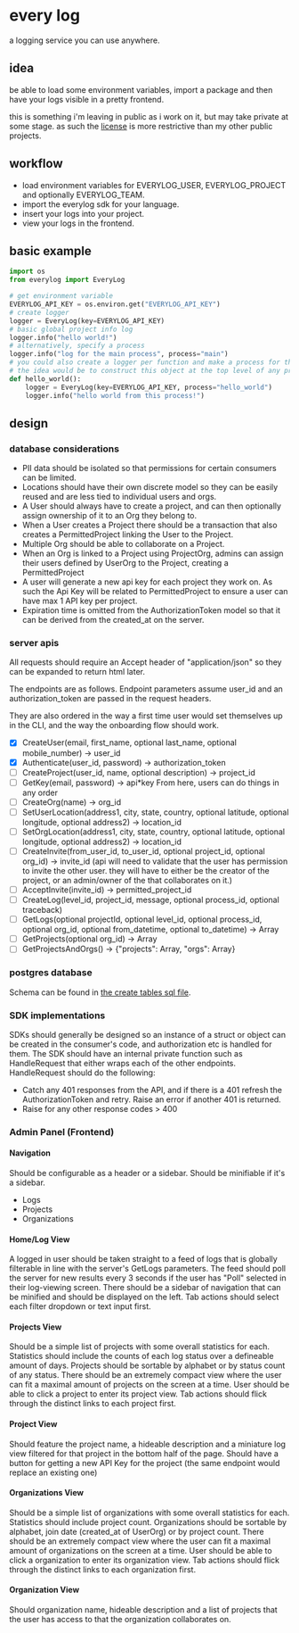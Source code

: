 # every log

a logging service you can use anywhere.

## idea

be able to load some environment variables, import a package and then have your logs visible in a pretty frontend.

this is something i'm leaving in public as i work on it, but may take private at some stage. as such the [license](LICENSE) is more restrictive than my other public projects.

## workflow

- load environment variables for EVERYLOG_USER, EVERYLOG_PROJECT and optionally EVERYLOG_TEAM.
- import the everylog sdk for your language.
- insert your logs into your project.
- view your logs in the frontend.

## basic example

```python
import os
from everylog import EveryLog

# get environment variable
EVERYLOG_API_KEY = os.environ.get("EVERYLOG_API_KEY")
# create logger
logger = EveryLog(key=EVERYLOG_API_KEY)
# basic global project info log
logger.info("hello world!")
# alternatively, specify a process
logger.info("log for the main process", process="main")
# you could also create a logger per function and make a process for that function.
# the idea would be to construct this object at the top level of any process and pass it around.
def hello_world():
    logger = EveryLog(key=EVERYLOG_API_KEY, process="hello_world")
    logger.info("hello world from this process!")
```

## design

### database considerations

- PII data should be isolated so that permissions for certain consumers can be limited.
- Locations should have their own discrete model so they can be easily reused and are less tied to individual users and orgs.
- A User should always have to create a project, and can then optionally assign ownership of it to an Org they belong to.
- When a User creates a Project there should be a transaction that also creates a PermittedProject linking the User to the Project.
- Multiple Org should be able to collaborate on a Project.
- When an Org is linked to a Project using ProjectOrg, admins can assign their users defined by UserOrg to the Project, creating a PermittedProject
- A user will generate a new api key for each project they work on. As such the Api Key will be related to PermittedProject to ensure a user can have max 1 API key per project.
- Expiration time is omitted from the AuthorizationToken model so that it can be derived from the created_at on the server.

### server apis

All requests should require an Accept header of "application/json" so they can be expanded to return html later.

The endpoints are as follows. Endpoint parameters assume user_id and an authorization_token are passed in the request headers.

They are also ordered in the way a first time user would set themselves up in the CLI, and the way the onboarding flow should work.

- [x] CreateUser(email, first_name, optional last_name, optional mobile_number) -> user_id
- [x] Authenticate(user_id, password) -> authorization_token
- [ ] CreateProject(user_id, name, optional description) -> project_id
- [ ] GetKey(email, password) -> api\*key
      From here, users can do things in any order
- [ ] CreateOrg(name) -> org_id
- [ ] SetUserLocation(address1, city, state, country, optional latitude, optional longitude, optional address2) -> location_id
- [ ] SetOrgLocation(address1, city, state, country, optional latitude, optional longitude, optional address2) -> location_id
- [ ] CreateInvite(from_user_id, to_user_id, optional project_id, optional org_id) -> invite_id (api will need to validate that the user has permission to invite the other user. they will have to either be the creator of the project, or an admin/owner of the that collaborates on it.)
- [ ] AcceptInvite(invite_id) -> permitted_project_id
- [ ] CreateLog(level_id, project_id, message, optional process_id, optional traceback)
- [ ] GetLogs(optional projectId, optional level_id, optional process_id, optional org_id, optional from_datetime, optional to_datetime) -> Array<Log>
- [ ] GetProjects(optional org_id) -> Array<Project>
- [ ] GetProjectsAndOrgs() -> {"projects": Array<Project>, "orgs": Array<Org>}

### postgres database

Schema can be found in [the create tables sql file](sql/create_tables.sql).

### SDK implementations

SDKs should generally be designed so an instance of a struct or object can be created in the consumer's code, and authorization etc is handled for them.
The SDK should have an internal private function such as HandleRequest that either wraps each of the other endpoints. HandleRequest should do the following:

- Catch any 401 responses from the API, and if there is a 401 refresh the AuthorizationToken and retry. Raise an error if another 401 is returned.
- Raise for any other response codes > 400

### Admin Panel (Frontend)

#### Navigation

Should be configurable as a header or a sidebar. Should be minifiable if it's a sidebar.

- Logs
- Projects
- Organizations

#### Home/Log View

A logged in user should be taken straight to a feed of logs that is globally filterable in line with the server's GetLogs parameters.
The feed should poll the server for new results every 3 seconds if the user has "Poll" selected in their log-viewing screen.
There should be a sidebar of navigation that can be minified and should be displayed on the left.
Tab actions should select each filter dropdown or text input first.

#### Projects View

Should be a simple list of projects with some overall statistics for each.
Statistics should include the counts of each log status over a defineable amount of days.
Projects should be sortable by alphabet or by status count of any status.
There should be an extremely compact view where the user can fit a maximal amount of projects on the screen at a time.
User should be able to click a project to enter its project view.
Tab actions should flick through the distinct links to each project first.

#### Project View

Should feature the project name, a hideable description and a miniature log view filtered for that project in the bottom half of the page.
Should have a button for getting a new API Key for the project (the same endpoint would replace an existing one)

#### Organizations View

Should be a simple list of organizations with some overall statistics for each.
Statistics should include project count.
Organizations should be sortable by alphabet, join date (created_at of UserOrg) or by project count.
There should be an extremely compact view where the user can fit a maximal amount of organizations on the screen at a time.
User should be able to click a organization to enter its organization view.
Tab actions should flick through the distinct links to each organization first.

#### Organization View

Should organization name, hideable description and a list of projects that the user has access to that the organization collaborates on.
